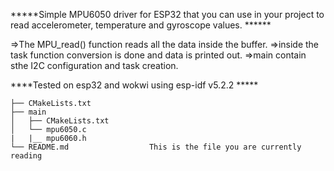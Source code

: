 *****Simple MPU6050 driver for ESP32 that you can use in your project to read accelerometer, temperature and gyroscope values. ******

=>The MPU_read() function reads all the data inside the buffer.
    =>inside the task function conversion is done and data is printed out.
    =>main contain sthe I2C configuration and task creation. 

****Tested on esp32 and wokwi using esp-idf v5.2.2 *****

```
├── CMakeLists.txt
├── main
│   ├── CMakeLists.txt
│   └── mpu6050.c
|   |__ mpu6060.h
└── README.md                  This is the file you are currently reading
```

